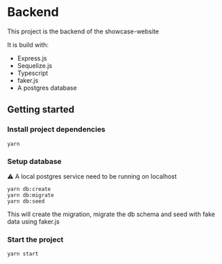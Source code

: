 # Backend 

This project is the backend of the showcase-website

It is build with:
- Express.js
- Sequelize.js
- Typescript
- faker.js
- A postgres database

## Getting started 

### Install project dependencies 

```
yarn
```

### Setup database

:warning: A local postgres service need to be running on localhost

```
yarn db:create
yarn db:migrate
yarn db:seed
```

This will create the migration, migrate the db schema and seed with fake data using faker.js

### Start the project

```
yarn start
```

